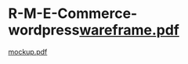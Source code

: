 # R-M-E-Commerce-wordpress[wareframe.pdf](https://github.com/RashedAlmayyas/R-M-E-Commerce-wordpress/files/9506849/wareframe.pdf)
[mockup.pdf](https://github.com/RashedAlmayyas/R-M-E-Commerce-wordpress/files/9506850/mockup.pdf)
